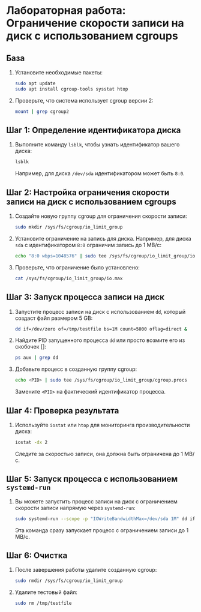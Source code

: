 
# Лабораторная работа: Ограничение скорости записи на диск с использованием cgroups

## База

1. Установите необходимые пакеты:
    ```bash
    sudo apt update
    sudo apt install cgroup-tools sysstat htop
    ```

2. Проверьте, что система использует cgroup версии 2:
    ```bash
    mount | grep cgroup2
    ```

## Шаг 1: Определение идентификатора диска

1. Выполните команду `lsblk`, чтобы узнать идентификатор вашего диска:
    ```bash
    lsblk
    ```
    Например, для диска `/dev/sda` идентификатором может быть `8:0`.

## Шаг 2: Настройка ограничения скорости записи на диск с использованием cgroups

1. Создайте новую группу cgroup для ограничения скорости записи:
    ```bash
    sudo mkdir /sys/fs/cgroup/io_limit_group
    ```

2. Установите ограничение на запись для диска. Например, для диска `sda` с идентификатором `8:0` ограничим запись до 1 MB/с:
    ```bash
    echo "8:0 wbps=1048576" | sudo tee /sys/fs/cgroup/io_limit_group/io.max
    ```

3. Проверьте, что ограничение было установлено:
    ```bash
    cat /sys/fs/cgroup/io_limit_group/io.max
    ```

## Шаг 3: Запуск процесса записи на диск

1. Запустите процесс записи на диск с использованием `dd`, который создаст файл размером 5 GB:
    ```bash
    dd if=/dev/zero of=/tmp/testfile bs=1M count=5000 oflag=direct &
    ```

2. Найдите PID запущенного процесса `dd` или просто возмите его из скобочек []:
    ```bash
    ps aux | grep dd
    ```

3. Добавьте процесс в созданную группу cgroup:
    ```bash
    echo <PID> | sudo tee /sys/fs/cgroup/io_limit_group/cgroup.procs
    ```
    Замените `<PID>` на фактический идентификатор процесса.

## Шаг 4: Проверка результата

1. Используйте `iostat` или `htop` для мониторинга производительности диска:
    ```bash
    iostat -dx 2
    ```

    Следите за скоростью записи, она должна быть ограничена до 1 MB/с.

## Шаг 5: Запуск процесса с использованием `systemd-run`

1. Вы можете запустить процесс записи на диск с ограничением скорости записи напрямую через `systemd-run`:
    ```bash
    sudo systemd-run --scope -p "IOWriteBandwidthMax=/dev/sda 1M" dd if=/dev/zero of=/tmp/testfile bs=1M count=100 oflag=direct
    ```
    Эта команда сразу запускает процесс с ограничением записи до 1 MB/с.

## Шаг 6: Очистка

1. После завершения работы удалите созданную cgroup:
    ```bash
    sudo rmdir /sys/fs/cgroup/io_limit_group
    ```

2. Удалите тестовый файл:
    ```bash
    sudo rm /tmp/testfile
    ```
